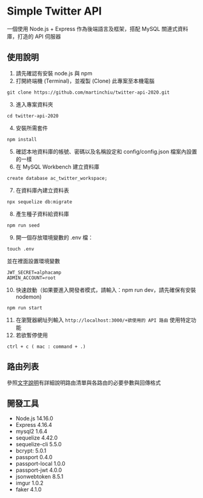 # Simple Twitter API
一個使用 Node.js + Express 作為後端語言及框架，搭配 MySQL 關連式資料庫，打造的 API 伺服器
## 使用說明
1. 請先確認有安裝 node.js 與 npm
2. 打開終端機 (Terminal)，並複製 (Clone) 此專案至本機電腦
```
git clone https://github.com/martinchiu/twitter-api-2020.git
```
3. 進入專案資料夾
```
cd twitter-api-2020
```
4. 安裝所需套件
```
npm install
```
5. 確認本地資料庫的帳號、密碼以及名稱設定和 config/config.json 檔案內設置的一樣
6. 在 MySQL Workbench 建立資料庫
```
create database ac_twitter_workspace;
```
7. 在資料庫內建立資料表
```
npx sequelize db:migrate
```
8. 產生種子資料給資料庫
```
npm run seed
```
9. 開一個存放環境變數的 .env 檔：
```
touch .env
```
並在裡面設置環境變數
```
JWT_SECRET=alphacamp
ADMIN_ACCOUNT=root
```
10. 快速啟動（如果要進入開發者模式，請輸入：npm run dev，請先確保有安裝nodemon)
```
npm run start
``` 
11. 在瀏覽器網址列輸入 `http://localhost:3000/+欲使用的 API 路由` 使用特定功能
12. 若欲暫停使用
```
ctrl + c ( mac : command + .)
```
## 路由列表
參照[文字說明](https://app.swaggerhub.com/apis-docs/HUANG-SIH-MAN/twitter-API/1.0.0#/)有詳細說明路由清單與各路由的必要參數與回傳格式
## 開發工具
- Node.js 14.16.0
- Express 4.16.4
- mysql2 1.6.4
- sequelize 4.42.0
- sequelize-cli 5.5.0
- bcrypt: 5.0.1
- passport 0.4.0
- passport-local 1.0.0
- passport-jwt 4.0.0
- jsonwebtoken 8.5.1
- imgur 1.0.2
- faker 4.1.0
